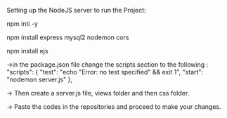 Setting up the NodeJS server to run the Project:

npm inti -y

npm install express mysql2 nodemon cors

npm install ejs

->in the package.json file change the scripts section to the following : 
  "scripts": {
    "test": "echo \"Error: no test specified\" && exit 1",
    "start": "nodemon server.js"
  },

-> Then create a server.js file, views folder and then css folder.

-> Paste the codes in the repositories and proceed to make your changes.
